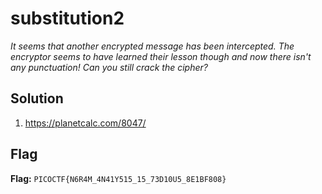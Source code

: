 # substitution2
*It seems that another encrypted message has been intercepted. The encryptor seems to have learned their lesson though and now there isn't any punctuation! Can you still crack the cipher?*

## Solution
1. https://planetcalc.com/8047/


## Flag
**Flag:** `PICOCTF{N6R4M_4N41Y515_15_73D10U5_8E1BF808}`

